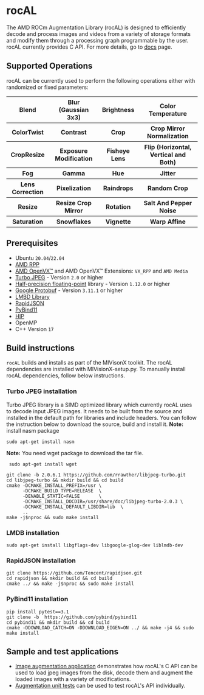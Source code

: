 # rocAL

The AMD ROCm Augmentation Library (rocAL) is designed to efficiently decode and process images and videos from a variety of storage formats and modify them through a processing graph programmable by the user. rocAL currently provides C API.
For more details, go to [docs](docs) page.

## Supported Operations

rocAL can be currently used to perform the following operations either with randomized or fixed parameters:

<table>
  <tr>
    <th>Blend</th>
    <th>Blur (Gaussian 3x3)</th> 
    <th>Brightness</th>
    <th>Color Temperature</th>
  </tr>
  <tr>
    <th>ColorTwist</th>
    <th>Contrast</th>
    <th>Crop</th>
    <th>Crop Mirror Normalization</th>
  </tr>
  <tr>
    <th>CropResize</th>
    <th>Exposure Modification</th> 
    <th>Fisheye Lens</th>
    <th>Flip (Horizontal, Vertical and Both)</th>
  </tr>
  <tr>
    <th>Fog</th>
    <th>Gamma</th> 
    <th>Hue</th>
    <th>Jitter</th>
  </tr>
  <tr>
    <th>Lens Correction</th>
    <th>Pixelization</th> 
    <th>Raindrops</th>
    <th>Random Crop</th>
  </tr>
  <tr>
    <th>Resize</th>
    <th>Resize Crop Mirror</th> 
    <th>Rotation</th>
    <th>Salt And Pepper Noise</th>
  </tr>
  <tr>
    <th>Saturation</th>
    <th>Snowflakes</th> 
    <th>Vignette</th>
    <th>Warp Affine</th>
  </tr>
</table>

## Prerequisites

*  Ubuntu `20.04`/`22.04`
*  [AMD RPP](https://github.com/ROCm/rpp)
*  [AMD OpenVX&trade;](https://github.com/ROCm/MIVisionX/tree/master/amd_openvx) and AMD OpenVX&trade; Extensions: `VX_RPP` and `AMD Media`
*  [Turbo JPEG](https://libjpeg-turbo.org/) - Version `2.0` or higher
*  [Half-precision floating-point](https://half.sourceforge.net) library - Version `1.12.0` or higher
*  [Google Protobuf](https://developers.google.com/protocol-buffers) - Version `3.11.1` or higher
*  [LMBD Library](http://www.lmdb.tech/doc/)
*  [RapidJSON](https://github.com/Tencent/rapidjson)
*  [PyBind11](https://github.com/pybind/pybind11)
*  [HIP](https://github.com/ROCm-Developer-Tools/HIP)
*  OpenMP
*  C++ Version `17`
## Build instructions

`rocAL` builds and installs as part of the MIVisonX toolkit. The rocAL dependencies are installed with MIVisionX-setup.py. To manually install rocAL dependencies, follow below instructions.

### Turbo JPEG installation

Turbo JPEG library is a SIMD optimized library which currently rocAL uses to decode input JPEG images. It needs to be built from the source and installed in the default path for libraries and include headers. You can follow the instruction below to download the source, build and install it.
**Note:** install nasm package

```
sudo apt-get install nasm
```

**Note:** You need wget package to download the tar file.
```
 sudo apt-get install wget
```

```
git clone -b 2.0.6.1 https://github.com/rrawther/libjpeg-turbo.git
cd libjpeg-turbo && mkdir build && cd build
cmake -DCMAKE_INSTALL_PREFIX=/usr \
      -DCMAKE_BUILD_TYPE=RELEASE  \
      -DENABLE_STATIC=FALSE       \
      -DCMAKE_INSTALL_DOCDIR=/usr/share/doc/libjpeg-turbo-2.0.3 \
      -DCMAKE_INSTALL_DEFAULT_LIBDIR=lib  \
      ..
make -j$nproc && sudo make install
```

### LMDB installation
```
sudo apt-get install libgflags-dev libgoogle-glog-dev liblmdb-dev
```

### RapidJSON installation
```
git clone https://github.com/Tencent/rapidjson.git
cd rapidjson && mkdir build && cd build
cmake ../ && make -j$nproc && sudo make install
```

### PyBind11 installation
```
pip install pytest==3.1 
git clone -b  https://github.com/pybind/pybind11 
cd pybind11 && mkdir build && cd build
cmake -DDOWNLOAD_CATCH=ON -DDOWNLOAD_EIGEN=ON ../ && make -j4 && sudo make install
```

## Sample and test applications

*  [Image augmentation application](../apps/image_augmentation) demonstrates how rocAL's C API can be used to load jpeg images from the disk, decode them and augment the loaded images with a variety of modifications.
*  [Augmentation unit tests](../utilities/rali/rali_unittests) can be used to test rocAL's API individually.
